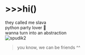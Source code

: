 # \>>>hi()
they called me slava  
python party lover 🤍  
wanna turn into an abstraction  
![spudik2](https://user-images.githubusercontent.com/73784126/120068003-2c394200-c087-11eb-9e20-e8eacf0f6ce3.gif)
>you know, we can be friends ^^
